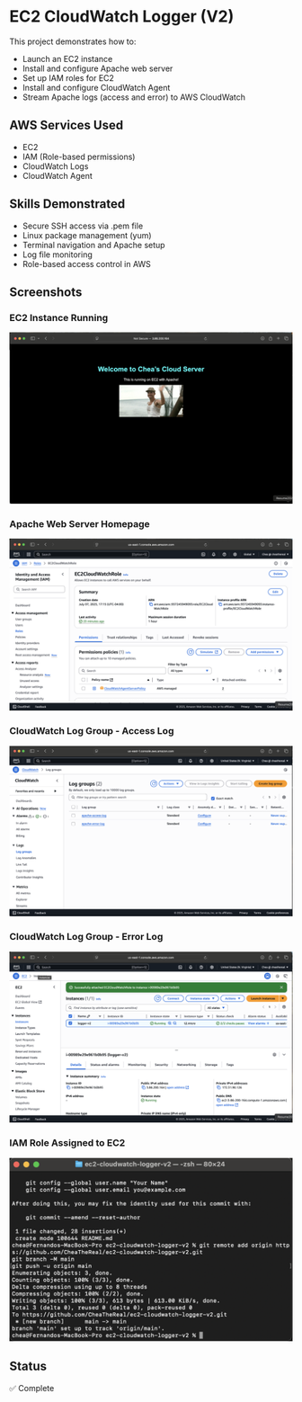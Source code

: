 # EC2 CloudWatch Logger (V2)

This project demonstrates how to:
- Launch an EC2 instance
- Install and configure Apache web server
- Set up IAM roles for EC2
- Install and configure CloudWatch Agent
- Stream Apache logs (access and error) to AWS CloudWatch

## AWS Services Used
- EC2
- IAM (Role-based permissions)
- CloudWatch Logs
- CloudWatch Agent

## Skills Demonstrated
- Secure SSH access via .pem file
- Linux package management (yum)
- Terminal navigation and Apache setup
- Log file monitoring
- Role-based access control in AWS

## Screenshots

### EC2 Instance Running
![EC2](screenshots/shot4.png)

### Apache Web Server Homepage
![Apache](screenshots/shot2.png)

### CloudWatch Log Group - Access Log
![Access Log](screenshots/shot3.png)

### CloudWatch Log Group - Error Log
![Error Log](screenshots/shot5.png)

### IAM Role Assigned to EC2
![IAM Role](screenshots/shot1.png)

## Status
✅ Complete

